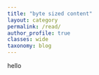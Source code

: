 ```yaml
---
title: "byte sized content"
layout: category
permalink: /read/
author_profile: true
classes: wide
taxonomy: blog
---
```


hello
